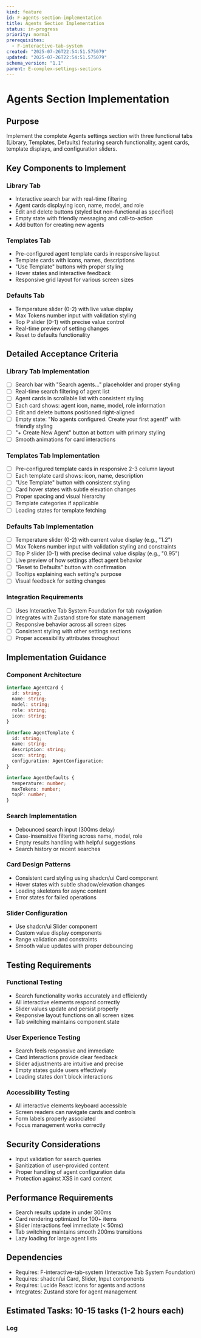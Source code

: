 ```yaml
---
kind: feature
id: F-agents-section-implementation
title: Agents Section Implementation
status: in-progress
priority: normal
prerequisites:
  - F-interactive-tab-system
created: "2025-07-26T22:54:51.575079"
updated: "2025-07-26T22:54:51.575079"
schema_version: "1.1"
parent: E-complex-settings-sections
---
```


# Agents Section Implementation

## Purpose

Implement the complete Agents settings section with three functional tabs (Library, Templates, Defaults) featuring search functionality, agent cards, template displays, and configuration sliders.

## Key Components to Implement

### Library Tab

- Interactive search bar with real-time filtering
- Agent cards displaying icon, name, model, and role
- Edit and delete buttons (styled but non-functional as specified)
- Empty state with friendly messaging and call-to-action
- Add button for creating new agents

### Templates Tab

- Pre-configured agent template cards in responsive layout
- Template cards with icons, names, descriptions
- "Use Template" buttons with proper styling
- Hover states and interactive feedback
- Responsive grid layout for various screen sizes

### Defaults Tab

- Temperature slider (0-2) with live value display
- Max Tokens number input with validation styling
- Top P slider (0-1) with precise value control
- Real-time preview of setting changes
- Reset to defaults functionality

## Detailed Acceptance Criteria

### Library Tab Implementation

- [ ] Search bar with "Search agents..." placeholder and proper styling
- [ ] Real-time search filtering of agent list
- [ ] Agent cards in scrollable list with consistent styling
- [ ] Each card shows: agent icon, name, model, role information
- [ ] Edit and delete buttons positioned right-aligned
- [ ] Empty state: "No agents configured. Create your first agent!" with friendly styling
- [ ] "+ Create New Agent" button at bottom with primary styling
- [ ] Smooth animations for card interactions

### Templates Tab Implementation

- [ ] Pre-configured template cards in responsive 2-3 column layout
- [ ] Each template card shows: icon, name, description
- [ ] "Use Template" button with consistent styling
- [ ] Card hover states with subtle elevation changes
- [ ] Proper spacing and visual hierarchy
- [ ] Template categories if applicable
- [ ] Loading states for template fetching

### Defaults Tab Implementation

- [ ] Temperature slider (0-2) with current value display (e.g., "1.2")
- [ ] Max Tokens number input with validation styling and constraints
- [ ] Top P slider (0-1) with precise decimal value display (e.g., "0.95")
- [ ] Live preview of how settings affect agent behavior
- [ ] "Reset to Defaults" button with confirmation
- [ ] Tooltips explaining each setting's purpose
- [ ] Visual feedback for setting changes

### Integration Requirements

- [ ] Uses Interactive Tab System Foundation for tab navigation
- [ ] Integrates with Zustand store for state management
- [ ] Responsive behavior across all screen sizes
- [ ] Consistent styling with other settings sections
- [ ] Proper accessibility attributes throughout

## Implementation Guidance

### Component Architecture

```typescript
interface AgentCard {
  id: string;
  name: string;
  model: string;
  role: string;
  icon: string;
}

interface AgentTemplate {
  id: string;
  name: string;
  description: string;
  icon: string;
  configuration: AgentConfiguration;
}

interface AgentDefaults {
  temperature: number;
  maxTokens: number;
  topP: number;
}
```

### Search Implementation

- Debounced search input (300ms delay)
- Case-insensitive filtering across name, model, role
- Empty results handling with helpful suggestions
- Search history or recent searches

### Card Design Patterns

- Consistent card styling using shadcn/ui Card component
- Hover states with subtle shadow/elevation changes
- Loading skeletons for async content
- Error states for failed operations

### Slider Configuration

- Use shadcn/ui Slider component
- Custom value display components
- Range validation and constraints
- Smooth value updates with proper debouncing

## Testing Requirements

### Functional Testing

- Search functionality works accurately and efficiently
- All interactive elements respond correctly
- Slider values update and persist properly
- Responsive layout functions on all screen sizes
- Tab switching maintains component state

### User Experience Testing

- Search feels responsive and immediate
- Card interactions provide clear feedback
- Slider adjustments are intuitive and precise
- Empty states guide users effectively
- Loading states don't block interactions

### Accessibility Testing

- All interactive elements keyboard accessible
- Screen readers can navigate cards and controls
- Form labels properly associated
- Focus management works correctly

## Security Considerations

- Input validation for search queries
- Sanitization of user-provided content
- Proper handling of agent configuration data
- Protection against XSS in card content

## Performance Requirements

- Search results update in under 300ms
- Card rendering optimized for 100+ items
- Slider interactions feel immediate (< 50ms)
- Tab switching maintains smooth 200ms transitions
- Lazy loading for large agent lists

## Dependencies

- Requires: F-interactive-tab-system (Interactive Tab System Foundation)
- Requires: shadcn/ui Card, Slider, Input components
- Requires: Lucide React icons for agents and actions
- Integrates: Zustand store for agent management

## Estimated Tasks: 10-15 tasks (1-2 hours each)

### Log
